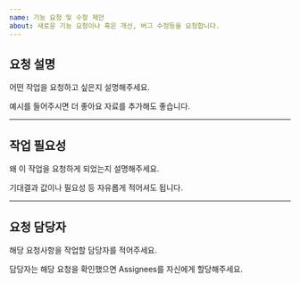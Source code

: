 ```yaml
---
name: 기능 요청 및 수정 제안
about: 새로운 기능 요청이나 혹은 개선, 버그 수정등을 요청합니다.
---
```


## 요청 설명

어떤 작업을 요청하고 싶은지 설명해주세요.

예시를 들어주시면 더 좋아요 자료를 추가해도 좋습니다.

---

## 작업 필요성

왜 이 작업을 요청하게 되었는지 설명해주세요.

기대결과 값이나 필요성 등 자유롭게 적어셔도 됩니다.

---

## 요청 담당자

해당 요청사항을 작업할 담당자를 적어주세요.

담당자는 해당 요청을 확인했으면 Assignees를 자신에게 할당해주세요.
